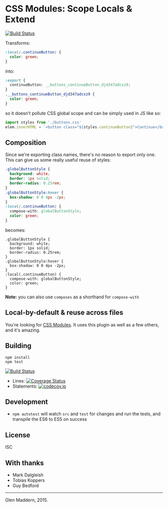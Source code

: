 # CSS Modules: Scope Locals & Extend

[![Build Status](https://travis-ci.org/css-modules/postcss-modules-scope.svg?branch=master)](https://travis-ci.org/css-modules/postcss-modules-scope)

Transforms:

```css
:local(.continueButton) {
  color: green;
}
```

into:

```css
:export {
  continueButton: __buttons_continueButton_djd347adcxz9;
}
.__buttons_continueButton_djd347adcxz9 {
  color: green;
}
```

so it doesn't pollute CSS global scope and can be simply used in JS like so:

```js
import styles from './buttons.css'
elem.innerHTML = `<button class="${styles.continueButton}">Continue</button>`
```

## Composition

Since we're exporting class names, there's no reason to export only one. This can give us some really useful reuse of styles:

```css
.globalButtonStyle {
  background: white;
  border: 1px solid;
  border-radius: 0.25rem;
}
.globalButtonStyle:hover {
  box-shadow: 0 0 4px -2px;
}
:local(.continueButton) {
  compose-with: globalButtonStyle;
  color: green;
}
```

becomes:

```
.globalButtonStyle {
  background: white;
  border: 1px solid;
  border-radius: 0.25rem;
}
.globalButtonStyle:hover {
  box-shadow: 0 0 4px -2px;
}
:local(.continueButton) {
  compose-with: globalButtonStyle;
  color: green;
}
```

**Note:** you can also use `composes` as a shorthand for `compose-with`

## Local-by-default & reuse across files

You're looking for [CSS Modules](https://github.com/css-modules/css-modules). It uses this plugin as well as a few others, and it's amazing.

## Building

```
npm install
npm test
```

[![Build Status](https://travis-ci.org/css-modules/postcss-modules-scope.svg?branch=master)](https://travis-ci.org/css-modules/postcss-modules-scope)

* Lines: [![Coverage Status](https://coveralls.io/repos/css-modules/postcss-modules-scope/badge.svg?branch=master)](https://coveralls.io/r/css-modules/postcss-modules-scope?branch=master)
* Statements: [![codecov.io](http://codecov.io/github/css-modules/postcss-modules-scope/coverage.svg?branch=master)](http://codecov.io/github/css-modules/postcss-modules-scope?branch=master)

## Development

- `npm autotest` will watch `src` and `test` for changes and run the tests, and transpile the ES6 to ES5 on success

## License

ISC

## With thanks

- Mark Dalgleish
- Tobias Koppers
- Guy Bedford

---
Glen Maddern, 2015.
